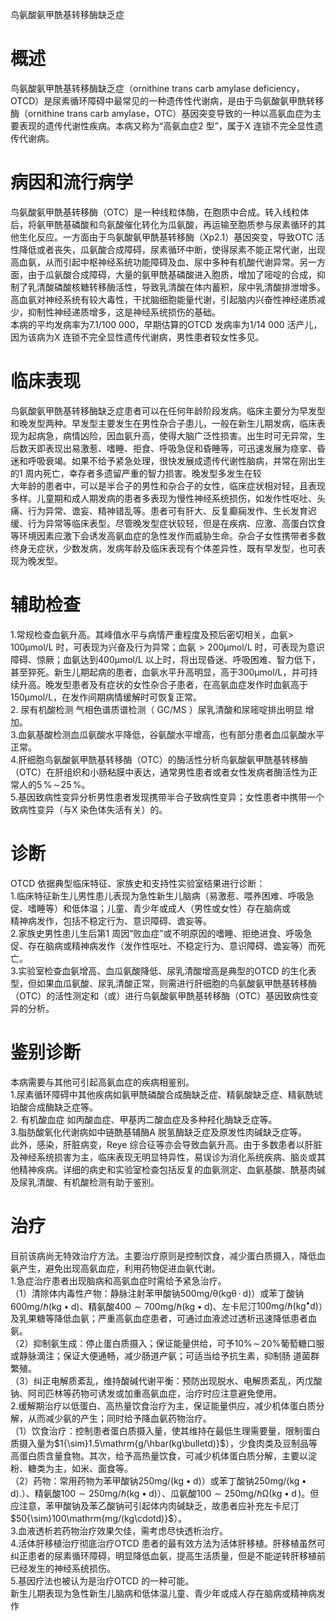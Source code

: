 鸟氨酸氨甲酰基转移酶缺乏症  
# 概述  
鸟氨酸氨甲酰基转移酶缺乏症（ornithine trans carb amylase deficiency，OTCD）是尿素循环障碍中最常见的一种遗传性代谢病，是由于鸟氨酸氨甲酰转移酶（ornithine trans carb amylase，OTC）基因突变导致的一种以高氨血症为主要表现的遗传代谢性疾病。本病又称为“高氨血症2 型”，属于X 连锁不完全显性遗传代谢病。  
# 病因和流行病学  
鸟氨酸氨甲酰基转移酶（OTC）是一种线粒体酶，在胞质中合成。转入线粒体后，将氨甲酰基磷酸和鸟氨酸催化转化为瓜氨酸，再运输至胞质参与尿素循环的其他生化反应。一方面由于鸟氨酸氨甲酰基转移酶（$\mathrm{Xp}2.1$）基因突变，导致OTC 活性降低或者丧失，瓜氨酸合成障碍，尿素循环中断，使得尿素不能正常代谢，出现高血氨，从而引起中枢神经系统功能障碍及血、尿中多种有机酸代谢异常。另一方面，由于瓜氨酸合成障碍，大量的氨甲酰基磷酸进入胞质，增加了嘧啶的合成，抑制了乳清酸磷酸核糖转移酶活性，导致乳清酸在体内蓄积，尿中乳清酸排泄增多。高血氨对神经系统有较大毒性，干扰脑细胞能量代谢，引起脑内兴奋性神经递质减少，抑制性神经递质增多，这是神经系统损伤的基础。  
本病的平均发病率为7.1/100 000，早期估算的OTCD 发病率为1/14 000 活产儿，因为该病为X 连锁不完全显性遗传代谢病，男性患者较女性多见。  
# 临床表现  
鸟氨酸氨甲酰基转移酶缺乏症患者可以在任何年龄阶段发病。临床主要分为早发型和晚发型两种。早发型主要发生在男性杂合子患儿，一般在新生儿期发病，临床表现为起病急，病情凶险，因血氨升高，使得大脑广泛性损害。出生时可无异常，生后数天即表现出易激惹、嗜睡、拒食、呼吸急促和昏睡等，可迅速发展为痉挛、昏迷和呼吸衰竭。如果不给予紧急处理，很快发展成遗传代谢性脑病，并常在刚出生的1 周内死亡，幸存者多遗留严重的智力损害。晚发型多发生在较  
大年龄的患者中，可以是半合子的男性和杂合子的女性，临床症状相对轻，且表现多样。儿童期和成人期发病的患者多表现为慢性神经系统损伤，如发作性呕吐、头痛、行为异常、谵妄、精神错乱等。患者可有肝大、反复癫痫发作、生长发育迟缓、行为异常等临床表型。尽管晚发型症状较轻，但是在疾病、应激、高蛋白饮食等环境因素应激下会诱发高氨血症的急性发作而威胁生命。杂合子女性携带者多数终身无症状，少数发病，发病年龄及临床表现有个体差异性，既有早发型，也可表现为晚发型。  
# 辅助检查  
1.常规检查血氨升高。其峰值水平与病情严重程度及预后密切相关，血氨$>\!100\upmu\mathrm{mol}/\mathrm{L}$ 时，可表现为兴奋及行为异常；血氨${>}200\upmu\mathrm{mol}/\mathrm{L}$ 时，可表现为意识障碍、惊厥；血氨达到$400\upmu\mathrm{mol}/\mathrm{L}$ 以上时，将出现昏迷、呼吸困难、智力低下，甚至猝死。新生儿期起病的患者，血氨水平升高明显，高于$300\upmu\mathrm{mol}/\mathrm{L}$，并可持续升高。晚发型患者及有症状的女性杂合子患者，在高氨血症发作时血氨高于$150\upmu\mathrm{mol}/\mathrm{L}$，在发作间期病情缓解时可恢复正常。  
2. 尿有机酸检测 气相色谱质谱检测（ GC/MS ）尿乳清酸和尿嘧啶排出明显 增加。  
3.血氨基酸检测血瓜氨酸水平降低，谷氨酸水平增高，也有部分患者血瓜氨酸水平正常。  
4.肝细胞鸟氨酸氨甲酰基转移酶（OTC）的酶活性分析鸟氨酸氨甲酰基转移酶（OTC）在肝组织和小肠粘膜中表达，通常男性患者或者女性发病者酶活性为正常人的$5\,\%\!\sim\!25\,\%$。  
5.基因致病性变异分析男性患者发现携带半合子致病性变异；女性患者中携带一个致病性变异（与X 染色体失活有关）的。  
# 诊断  
OTCD 依据典型临床特征、家族史和支持性实验室结果进行诊断：  
1.临床特征新生儿男性患儿表现为急性新生儿脑病（易激惹、喂养困难、呼吸急促、嗜睡等）和低体温；儿童、青少年或成人（男性或女性）存在脑病或  
精神病发作，包括不稳定行为、意识障碍、谵妄等。  
2.家族史男性患儿生后第1 周因“败血症”或不明原因的嗜睡、拒绝进食、呼吸急促、存在脑病或精神病发作（发作性呕吐、不稳定行为、意识障碍、谵妄等）而死亡。  
3.实验室检查血氨增高、血瓜氨酸降低、尿乳清酸增高是典型的OTCD 的生化表型，但如果血瓜氨酸、尿乳清酸正常，则需进行肝细胞的鸟氨酸氨甲酰基转移酶（OTC）的活性测定和（或）进行鸟氨酸氨甲酰基转移酶（OTC）基因致病性变异的分析。  
# 鉴别诊断  
本病需要与其他可引起高氨血症的疾病相鉴别。  
1.尿素循环障碍中其他疾病如氨甲酰磷酸合成酶缺乏症、精氨酸缺乏症、精氨酰琥珀酸合成酶缺乏症等。  
2. 有机酸血症 如丙酸血症、甲基丙二酸血症及多种羟化酶缺乏症等。  
3.脂肪酸氧化代谢病如中链酰基辅酶A 脱氢酶缺乏症及原发性肉碱缺乏症等。  
此外，感染，肝脏病变，Reye 综合征等亦会导致血氨升高。由于多数患者以肝脏及神经系统损害为主，临床表现无明显特异性，易误诊为消化系统疾病、脑炎或其他精神疾病。详细的病史和实验室检查包括反复的血氨测定、血氨基酸、酰基肉碱及尿乳清酸、有机酸检测有助于鉴别。  
# 治疗  
目前该病尚无特效治疗方法。主要治疗原则是控制饮食，减少蛋白质摄入，降低血氨产生，避免出现高氨血症，利用药物促进血氨代谢。  
1.急症治疗患者出现脑病和高氨血症时需给予紧急治疗。  
（1）清除体内毒性产物：静脉注射苯甲酸钠$500\mathrm{{mg/\theta(kg\theta\!\!\cdot\!\!d)}}$）或苯丁酸钠$600\mathrm{{m}g/\hbar(k g\bullet d)}$、精氨酸$400{\sim}700\mathrm{m}\mathrm{g/\hbar}\left(\mathrm{kg}{\bullet}\mathrm{d}\right)$、左卡尼汀$100\mathrm{{mg/\hbar(kg^{\bullet}d)}}$）及乳果糖等降低血氨；严重高氨血症患者，可通过血液滤过透析迅速降低患者血氨。  
（2）抑制氨生成：停止蛋白质摄入；保证能量供给，可予$10\%\!\sim\!20\%$葡萄糖口服或静脉滴注；保证大便通畅，减少肠道产氨；可适当给予抗生素，抑制肠 道菌群繁殖。  
（3）纠正电解质紊乱，维持酸碱代谢平衡：预防出现脱水、电解质紊乱，丙戊酸钠、阿司匹林等药物可诱发或加重高氨血症，治疗时应注意避免使用。  
2.缓解期治疗以低蛋白、高热量饮食治疗为主，保证能量供应，减少机体蛋白质分解，从而减少氨的产生；同时给予降血氨药物治疗。  
（1）饮食治疗：控制患者蛋白质摄入量，使其维持在最低生理需要量，限制蛋白质摄入量为$1{\sim}1.5\mathrm{g/\hbar(kg\bulletd)}$），少食肉类及豆制品等高蛋白质含量食物。其次，给予高热量饮食，可减少机体蛋白质分解，主要以淀粉、糖类为主，如米、面食等。  
（2）药物：常用药物为苯甲酸钠$250\mathrm{mg/\left(kg\bullet d\right)}$）或苯丁酸钠$250\mathrm{mg/\left(kg\bullet d\right)}.$）、精氨酸$100{\sim}250\mathrm{m}\mathrm{g/\hbar}\left(\mathrm{k}\mathrm{g}{\bullet}\mathrm{d}\right)$）、瓜氨酸$100{\sim}250\mathrm{mg/\hbar\Omega}(\mathrm{kg}\bullet\mathrm{d}\,)$。但应注意，苯甲酸钠及苯乙酸钠可引起体内肉碱缺乏，故患者应补充左卡尼汀$50{\sim}100\mathrm{mg/(kg\cdotd)}$）。  
3.血液透析若药物治疗效果欠佳，需考虑尽快透析治疗。  
4.活体肝移植治疗彻底治疗OTCD 患者的最有效方法为活体肝移植。肝移植虽然可纠正患者的尿素循环障碍，明显降低血氨，提高生活质量，但是不能逆转肝移植前已经发生的神经系统损伤。  
5.基因疗法也被认为是治疗OTCD 的一种可能。  
新生儿期表现为急性新生儿脑病和低体温儿童、青少年或成人存在脑病或精神病发作  
